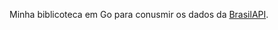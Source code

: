 Minha biblicoteca em Go para conusmir os dados da [BrasilAPI](https://github.com/BrasilAPI/BrasilAPI).
